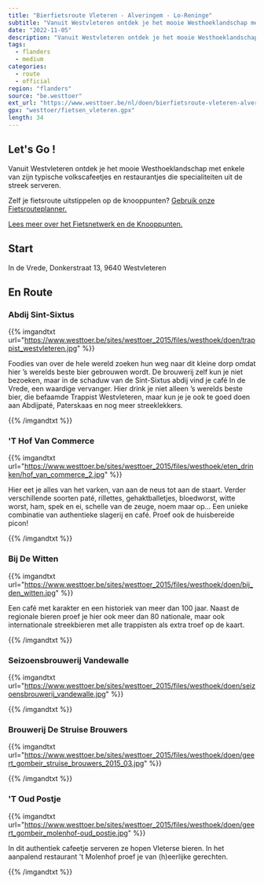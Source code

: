 ```yaml
---
title: "Bierfietsroute Vleteren - Alveringem - Lo-Reninge"
subtitle: "Vanuit Westvleteren ontdek je het mooie Westhoeklandschap met enkele van zijn typische volkscafeetjes en restaurantjes die specialiteiten uit de streek serveren"
date: "2022-11-05"
description: "Vanuit Westvleteren ontdek je het mooie Westhoeklandschap met enkele van zijn typische volkscafeetjes en restaurantjes die specialiteiten uit de streek serveren" 
tags:
  - flanders
  - medium
categories: 
  - route
  - official
region: "flanders"
source: "be.westtoer"
ext_url: "https://www.westtoer.be/nl/doen/bierfietsroute-vleteren-alveringem-lo-reninge"
gpx: "westtoer/fietsen_vleteren.gpx"
length: 34
---
```


## Let's Go !

Vanuit Westvleteren ontdek je het mooie Westhoeklandschap met enkele van zijn typische volkscafeetjes en restaurantjes die specialiteiten uit de streek serveren. 

Zelf je fietsroute uitstippelen op de knooppunten? [Gebruik onze Fietsrouteplanner.](https://www.westtoer.be/nl/fietsrouteplanner)

[Lees meer over het Fietsnetwerk en de Knooppunten.](https://www.westtoer.be/nl/fietsrouteplanner)

## Start 

In de Vrede, Donkerstraat 13, 9640 Westvleteren 

## En Route

### Abdij Sint-Sixtus

{{% imgandtxt url="https://www.westtoer.be/sites/westtoer_2015/files/westhoek/doen/trappist_westvleteren.jpg" %}}

Foodies van over de hele wereld zoeken hun weg naar dit kleine dorp omdat hier ’s werelds beste bier gebrouwen wordt. De brouwerij zelf kun je niet bezoeken, maar in de schaduw van de Sint-Sixtus abdij vind je café In de Vrede, een waardige vervanger. Hier drink je niet alleen ’s werelds beste bier, die befaamde Trappist Westvleteren, maar kun je je ook te goed doen aan Abdijpaté, Paterskaas en nog meer streeklekkers.

{{% /imgandtxt %}}

### 'T Hof Van Commerce

{{% imgandtxt url="https://www.westtoer.be/sites/westtoer_2015/files/westhoek/eten_drinken/hof_van_commerce_2.jpg" %}}

Hier eet je alles van het varken, van aan de neus tot aan de staart. Verder verschillende soorten paté, rillettes, gehaktballetjes, bloedworst, witte worst, ham, spek en ei, schelle van de zeuge, noem maar op… Een unieke combinatie van authentieke slagerij en café. Proef ook de huisbereide picon!

{{% /imgandtxt %}}

### Bij De Witten

{{% imgandtxt url="https://www.westtoer.be/sites/westtoer_2015/files/westhoek/doen/bij_den_witten.jpg" %}}

Een café met karakter en een historiek van meer dan 100 jaar. Naast de regionale bieren proef je hier ook meer dan 80 nationale, maar ook internationale streekbieren met alle trappisten als extra troef op de kaart.

{{% /imgandtxt %}}

### Seizoensbrouwerij Vandewalle

{{% imgandtxt url="https://www.westtoer.be/sites/westtoer_2015/files/westhoek/doen/seizoensbrouwerij_vandewalle.jpg" %}}

{{% /imgandtxt %}}

### Brouwerij De Struise Brouwers

{{% imgandtxt url="https://www.westtoer.be/sites/westtoer_2015/files/westhoek/doen/geert_gombeir_struise_brouwers_2015_03.jpg" %}}

{{% /imgandtxt %}}

### 'T Oud Postje

{{% imgandtxt url="https://www.westtoer.be/sites/westtoer_2015/files/westhoek/doen/geert_gombeir_molenhof-oud_postje.jpg" %}}

In dit authentiek cafeetje serveren ze hopen Vleterse bieren. In het aanpalend restaurant 't Molenhof proef je van (h)eerlijke gerechten.

{{% /imgandtxt %}}
